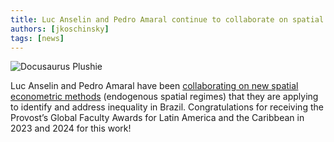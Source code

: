 ```yaml
---
title: Luc Anselin and Pedro Amaral continue to collaborate on spatial methods to address inequality in Brazil
authors: [jkoschinsky]
tags: [news]
---
```


![Docusaurus Plushie](https://spatial.uchicago.edu/sites/default/files/styles/news_detail_featured_image/public/2024-06/pedro_luc2.jpg?itok=Wzx13ses)

Luc Anselin and Pedro Amaral have been [collaborating on new spatial econometric methods](https://global.uchicago.edu/news/new-methods-inequality-brazil) (endogenous spatial regimes) that they are applying to identify and address inequality in Brazil. Congratulations for receiving the Provost’s Global Faculty Awards for Latin America and the Caribbean in 2023 and 2024 for this work!
